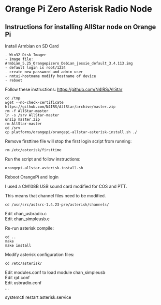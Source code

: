 # Orange Pi Zero Asterisk Radio Node
## Instructions for installing AllStar node on Orange Pi

Install Armbian on SD Card
```
- Win32 Disk Imager  
- Image file: Armbian_5.25_Orangepizero_Debian_jessie_default_3.4.113.img  
- default login is root/1234  
- create new password and admin user  
- nmtui-hostname modify hostname of device  
- reboot
```  	
Follow these instructions: https://github.com/N4IRS/AllStar
```
cd /tmp  
wget --no-check-certificate https://github.com/N4IRS/AllStar/archive/master.zip  
rm -f AllStar-master  
ln -s /srv AllStar-master  
unzip master.zip  
rm AllStar-master  
cd /srv  
cp platforms/orangepi/orangepi-allstar-asterisk-install.sh ./  
```

Remove firsttime file will stop the first login script from running:  
```
rm /etc/asterisk/firsttime  
```
Run the script and follow instructions:  
```
orangepi-allstar-asterisk-install.sh 
```
Reboot OrangePi and login 

I used a CM108B USB sound card modified for COS and PTT.

This means that channel files need to be modified.
```
cd /usr/src/astsrc-1.4.23-pre/asterisk/channels/
```
Edit chan_usbradio.c   
Edit chan_simpleusb.c   

Re-run asterisk compile:
```
cd ..
make
make install
```

Modify asterisk configuration files:
```
cd /etc/asterisk/
```
Edit modules.conf to load module chan_simpleusb  
Edit rpt.conf  
Edit usbradio.conf  
...

systemctl restart asterisk.service
